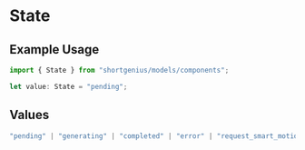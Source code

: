 # State

## Example Usage

```typescript
import { State } from "shortgenius/models/components";

let value: State = "pending";
```

## Values

```typescript
"pending" | "generating" | "completed" | "error" | "request_smart_motion" | "placeholder"
```